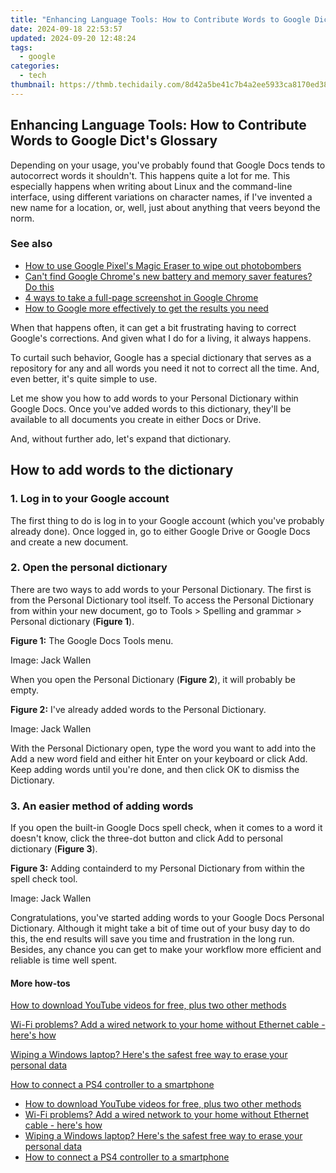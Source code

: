 ```yaml
---
title: "Enhancing Language Tools: How to Contribute Words to Google Dict's Glossary"
date: 2024-09-18 22:53:57
updated: 2024-09-20 12:48:24
tags:
  - google
categories:
  - tech
thumbnail: https://thmb.techidaily.com/8d42a5be41c7b4a2ee5933ca8170ed38361404ba710cadb2872cd630ac7e122c.jpg
---
```


## Enhancing Language Tools: How to Contribute Words to Google Dict's Glossary

Depending on your usage, you've probably found that Google Docs tends to autocorrect words it shouldn't. This happens quite a lot for me. This especially happens when writing about Linux and the command-line interface, using different variations on character names, if I've invented a new name for a location, or, well, just about anything that veers beyond the norm.

### See also

* [How to use Google Pixel's Magic Eraser to wipe out photobombers](https://www.zdnet.com/article/how-to-use-magic-eraser-on-the-google-pixel/)
* [Can't find Google Chrome's new battery and memory saver features? Do this](https://www.zdnet.com/article/cant-find-google-chromes-new-battery-and-memory-saver-features-do-this/)
* [4 ways to take a full-page screenshot in Google Chrome](https://www.zdnet.com/article/how-to-take-a-full-page-screenshot-in-google-chrome/)
* [How to Google more effectively to get the results you need](https://www.zdnet.com/article/how-to-use-google-search-more-effectively-to-get-the-results-you-need/)

When that happens often, it can get a bit frustrating having to correct Google's corrections. And given what I do for a living, it always happens.

To curtail such behavior, Google has a special dictionary that serves as a repository for any and all words you need it not to correct all the time. And, even better, it's quite simple to use.

Let me show you how to add words to your Personal Dictionary within Google Docs. Once you've added words to this dictionary, they'll be available to all documents you create in either Docs or Drive.

And, without further ado, let's expand that dictionary.

## How to add words to the dictionary

### 1\. Log in to your Google account

The first thing to do is log in to your Google account (which you've probably already done). Once logged in, go to either Google Drive or Google Docs and create a new document.

### 2\. Open the personal dictionary

There are two ways to add words to your Personal Dictionary. The first is from the Personal Dictionary tool itself. To access the Personal Dictionary from within your new document, go to Tools > Spelling and grammar > Personal dictionary (**Figure 1**).

**Figure 1:** The Google Docs Tools menu.

Image: Jack Wallen

When you open the Personal Dictionary (**Figure 2**), it will probably be empty.

**Figure 2:** I've already added words to the Personal Dictionary.

Image: Jack Wallen

With the Personal Dictionary open, type the word you want to add into the Add a new word field and either hit Enter on your keyboard or click Add. Keep adding words until you're done, and then click OK to dismiss the Dictionary.

### 3\. An easier method of adding words

If you open the built-in Google Docs spell check, when it comes to a word it doesn't know, click the three-dot button and click Add to personal dictionary (**Figure 3**).

**Figure 3:** Adding containderd to my Personal Dictionary from within the spell check tool.

Image: Jack Wallen

Congratulations, you've started adding words to your Google Docs Personal Dictionary. Although it might take a bit of time out of your busy day to do this, the end results will save you time and frustration in the long run. Besides, any chance you can get to make your workflow more efficient and reliable is time well spent.

#### More how-tos

[How to download YouTube videos for free, plus two other methods](https://www.zdnet.com/article/how-to-download-youtube-videos-for-free-plus-two-other-methods/ "How to download YouTube videos for free, plus two other methods")

[Wi-Fi problems? Add a wired network to your home without Ethernet cable - here's how](https://www.zdnet.com/article/wi-fi-problems-how-to-add-a-wired-network-to-your-home-without-ethernet-cable/ "Wi-Fi problems? Add a wired network to your home without Ethernet cable - here's how")

[Wiping a Windows laptop? Here's the safest free way to erase your personal data](https://www.zdnet.com/article/wiping-a-windows-laptop-heres-the-safest-free-way-to-erase-your-personal-data/ "Wiping a Windows laptop? Here's the safest free way to erase your personal data")

[How to connect a PS4 controller to a smartphone](https://www.zdnet.com/article/how-to-connect-a-ps4-controller-to-a-smartphone/ "How to connect a PS4 controller to a smartphone")

* [How to download YouTube videos for free, plus two other methods](https://www.zdnet.com/article/how-to-download-youtube-videos-for-free-plus-two-other-methods/ "How to download YouTube videos for free, plus two other methods")
* [Wi-Fi problems? Add a wired network to your home without Ethernet cable - here's how](https://www.zdnet.com/article/wi-fi-problems-how-to-add-a-wired-network-to-your-home-without-ethernet-cable/ "Wi-Fi problems? Add a wired network to your home without Ethernet cable - here's how")
* [Wiping a Windows laptop? Here's the safest free way to erase your personal data](https://www.zdnet.com/article/wiping-a-windows-laptop-heres-the-safest-free-way-to-erase-your-personal-data/ "Wiping a Windows laptop? Here's the safest free way to erase your personal data")
* [How to connect a PS4 controller to a smartphone](https://www.zdnet.com/article/how-to-connect-a-ps4-controller-to-a-smartphone/ "How to connect a PS4 controller to a smartphone")

<ins class="adsbygoogle"
     style="display:block"
     data-ad-format="autorelaxed"
     data-ad-client="ca-pub-7571918770474297"
     data-ad-slot="1223367746"></ins>



<ins class="adsbygoogle"
     style="display:block"
     data-ad-client="ca-pub-7571918770474297"
     data-ad-slot="8358498916"
     data-ad-format="auto"
     data-full-width-responsive="true"></ins>
